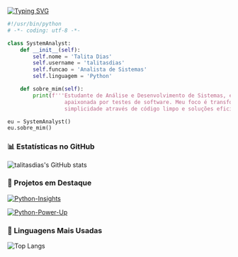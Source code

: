 [![Typing SVG](https://readme-typing-svg.herokuapp.com?color=C71585&lines=Hello,+World!+Sou+Talita+Dias)](https://git.io/typing-svg)

```python
#!/usr/bin/python
# -*- coding: utf-8 -*-

class SystemAnalyst:
    def __init__(self):
        self.nome = 'Talita Dias'
        self.username = 'talitasdias'
        self.funcao = 'Analista de Sistemas'
        self.linguagem = 'Python'

    def sobre_mim(self):
        print(f'''Estudante de Análise e Desenvolvimento de Sistemas, especializada em {self.linguagem} e
                  apaixonada por testes de software. Meu foco é transformar complexidade em
                  simplicidade através de código limpo e soluções eficientes.''')

eu = SystemAnalyst()
eu.sobre_mim()
```


### 📊 Estatísticas no GitHub

![talitasdias's GitHub stats](https://github-readme-stats.vercel.app/api?username=talitasdias&show_icons=true&theme=dracula)

### 📌 Projetos em Destaque

[![Python-Insights](https://github-readme-stats.vercel.app/api/pin/?username=talitasdias&repo=Python-Insights&&title_color=DD6387&text_color=ffffff&bg_color=282A36&border_color=ffffff)](https://github.com/talitasdias/Python-Insights)

[![Python-Power-Up](https://github-readme-stats.vercel.app/api/pin/?username=talitasdias&repo=Python-Power-Up&title_color=DD6387&text_color=ffffff&bg_color=282A36&border_color=ffffff)](https://github.com/talitasdias/Python-Power-Up)



### 🚀 Linguagens Mais Usadas

![Top Langs](https://github-readme-stats.vercel.app/api/top-langs/?username=talitasdias&layout=compact&show_icons=true&theme=dracula)
